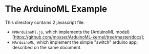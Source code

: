 # The ArduinoML Example

This directory contains 2 javascript file:

- `MMArduinoMl.js`, which implements the (ArduinoML model)[https://github.com/mosser/ArduinoML-kernel/tree/master/docs];
- `MArduinoML`, which implement the simple "switch" arduino app, described on the same document.

